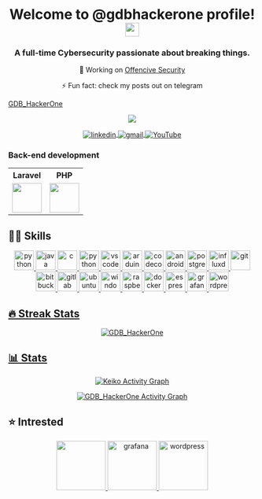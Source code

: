 <h1 align="center">
  Welcome to  @gdbhackerone profile!
  <img src="https://media.giphy.com/media/hvRJCLFzcasrR4ia7z/giphy.gif" width="28">
</h1>

<h3 align="center">A full-time Cybersecurity passionate about breaking things.</h3>

<p align="center"> 💼 Working on <a href="https://github.com/gdbhackerone/oscp">Offencive Security </a> </p> 
<p align="center"> ⚡ Fun fact: check my posts out on telegram</p> <a href="https://t.me/gdbhackerone">GDB_HackerOne</a>


<p align="center" >
  <a href="https://t.me/GDB_HackerOne"><img src="https://cdn5.cdn-telegram.org/file/NipbLVCXrCL6iTgUjR1Ob6Pvj33VaILaMwhdBidfAzBr5XJeicfKKTGJn8pvYBbX8BrxdnO211iyi0p87YJ1vfTCOHqSFKiDFDio3XtRPSfcH0e7hu2gWNIGob3tpLbCFbM7kpNXDWe-qojlpgF0wF49SHoJimPl2N0L2BQPgBzCwV5I10zlzVZcvv4Sqey52BcF0hZj2goOyVK3WD01d9xpW-VjqbdYNiSJAbBN_Xa9S1pnrMIkM09WNt4wHbOdYj6Znh8vobESccAhf9URHzCMe2Q9JsYknfV1iii9UR9CrvtALN3AyrFRc9uMVMC-syERNJuc-6zNpsyBzXyaBQ.jpg"> </a>
  
<p align="center">
  <a href="https://www.linkedin.com/in/hublikar">
    <img align="center" src="https://github.com/keikomori/icons-badges/blob/master/badges/LinkedIn/linkedin.svg" alt="linkedin" />
  </a>
  </a>
  <a href="mailto:gdbhackerone@gmail.com">
    <img align="center" src="https://github.com/keikomori/icons-badges/blob/master/badges/Gmail/gmail.svg" alt="gmail" />
  </a>
  <a href="https://www.youtube.com/@RedBlueTM">
    <img align="center" src="https://github.com/keikomori/icons-badges/blob/master/badges/YouTube/youtube.svg" alt="YouTube" />
  </a>
</p>

### Back-end development

<table>
  <tr>
    <th align="center">Laravel</th>
    <th align="center">PHP</th>
  </tr>
  <tr>
    <td align="center">
      <img src="https://upload.wikimedia.org/wikipedia/commons/thumb/9/9a/Laravel.svg/1200px-Laravel.svg.png" height="60">
    </td>
    <td align="center">
      <img src="https://i0.wp.com/phpmagazine.net/wp-content/uploads/2020/09/php8.png?fit=420%2C206&ssl=1" height="60">
    </td>
    
  </tr>
</table>

<h2>👩‍💻 Skills</h2>

<p align="center">
  <a href="https://www.python.org"><img src="https://github.com/keikomori/icons-badges/blob/master/icons/Python/python.svg" alt="python" width="40" height="40"/>
  <a href="https://www.java.com"><img src="https://github.com/keikomori/icons-badges/blob/master/icons/Java/java.png" alt="java" width="40" height="40"/>
  <a href="https://www.learn-c.org"><img src="https://github.com/keikomori/icons-badges/blob/master/icons/C/c.svg" alt="c" width="40" height="40"/>
  <a href="https://www.learncpp.com/"><img src="https://github.com/keikomori/icons-badges/blob/master/icons/C%20%2B%2B/c.svg" alt="python" width="40" height="40"/>
  <a href="https://code.visualstudio.com"><img src="https://github.com/keikomori/icons-badges/blob/master/icons/VSCode/vscode.svg" alt="vscode" width="40" height="40"/>
  <a href="https://www.arduino.cc"><img src="https://github.com/keikomori/icons-badges/blob/master/icons/Arduino/arduino.png" alt="arduino" width="40" height="40"/>
  <a href="https://www.ti.com/tool/CCSTUDIO"><img src="https://github.com/keikomori/icons-badges/blob/master/icons/Code%20Composer/ccstudio.jpg" alt="codecomposer" width="40" height="40"/>
  <a href="https://developer.android.com/studio/"><img src="https://github.com/keikomori/icons-badges/blob/master/icons/Android/android.svg" alt="androidstudio" width="40" height="40"/>
  <a href="https://www.postgresql.org"><img src="https://github.com/keikomori/icons-badges/blob/master/icons/Postgresql/postgresql.svg" alt="postgresql" width="40" height="40"/>
  <a href="https://www.influxdata.com"><img src="https://github.com/keikomori/icons-badges/blob/master/icons/InfluxDB/influxdata.svg" alt="influxdb" width="40" height="40"/>
  <a href="https://git-scm.com/"><img src="https://github.com/keikomori/icons-badges/blob/master/icons/Git/git.svg" alt="git" width="40" height="40"/>
  <a href="https://bitbucket.org/"><img src="https://github.com/keikomori/icons-badges/blob/master/icons/Bitbucket/bitbucket.svg" alt="bitbucket" width="40" height="40"/>
  <a href="https://gitlab.com/"><img src="https://github.com/keikomori/icons-badges/blob/master/icons/GitLab/gitlab.svg" alt="gitlab" width="40" height="40"/>
  <a href="https://ubuntu.com/"><img src="https://github.com/keikomori/icons-badges/blob/master/icons/Ubuntu/ubuntu.svg" alt="ubuntu" width="40" height="40"/>
  <a href="https://www.microsoft.com/pt-br/windows/"><img src="https://github.com/keikomori/icons-badges/blob/master/icons/Windows/windows.svg" alt="windows" width="40" height="40"/>
  <a href="https://www.raspberrypi.org/software/operating-systems"><img src="https://github.com/keikomori/icons-badges/blob/master/icons/Raspberry%20Pi/raspberry_pi.svg" alt="raspberrypi" width="40" height="40"/>
  <a href="https://www.docker.com/"><img src="https://github.com/keikomori/icons-badges/blob/master/icons/Docker/docker.svg" alt="docker" width="40" height="40"/>
  <a href="https://www.espressif.com/"><img src="https://github.com/keikomori/icons-badges/blob/master/icons/Espressif/espressif.svg" alt="espressif" width="40" height="40"/>
  <a href="https://grafana.com/"><img src="https://github.com/keikomori/icons-badges/blob/master/icons/Grafana/grafana.svg" alt="grafana" width="40" height="40"/>
  <a href="https://br.wordpress.org/"><img src="https://github.com/keikomori/icons-badges/blob/master/icons/WordPress/wordpress.svg" alt="wordpress" width="40" height="40"/>
</p>
    
    
<h2>🔥 Streak Stats</h2>

<p align="center">
  <img src="http://github-readme-streak-stats.herokuapp.com?user=GDB_HackerOne&theme=dracula" alt="GDB_HackerOne" />
</p>

<h2>📊 Stats</h2>

<p align="center">
<a href="https://github.com/ashutosh00710/github-readme-activity-graph"><img alt="Keiko Activity Graph" src="https://activity-graph.herokuapp.com/graph?username=GDB_HackerOne&bg_color=1F222E&color=F8D866&line=F85D7F&point=FFFFFF&hide_border=true" /></a>
</p>


<p align="center">
<a  href="https://github-readme-stats.vercel.app/api?username=GDB_HackerOne&count_private=true&show_icons=true&theme=radical"><img alt="GDB_HackerOne Activity Graph" src="https://github-readme-stats.vercel.app/api?username=GDB_HackerOne&count_private=true&show_icons=true&theme=radical" /></a>
  
</p>


<h2>⭐ Intrested</h2>

<p align="center">
  <a href="https://www.credly.com/org/certiprof/badge/scrum-foundation-professional-certificate.1"><img src="https://github.com/keikomori/icons-badges/blob/master/badges/scrum-foundation-professional-certificate.1.png"  width="100" height="100"/>
  <a href="https://www.credly.com/earner/earned/badge/93bb1ef0-7d5d-4a0b-bd96-9b7b542c1677/"><img src="https://github.com/keikomori/icons-badges/blob/master/badges/cybersecurity-essentials.png" alt="grafana" width="100" height="100"/>
  <a href="https://www.credly.com/badges/2a093b9f-925d-43d0-932f-ad1fca326901/public_url"><img src="https://github.com/keikomori/icons-badges/blob/master/badges/networking-academy-learn-a-thon-2021.1.png" alt="wordpress" width="100" height="100"/>
</p>
